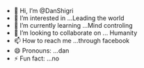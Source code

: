 - 👋 Hi, I’m @DanShigri
- 👀 I’m interested in ...Leading the world
- 🌱 I’m currently learning ...Mind controling
- 💞️ I’m looking to collaborate on ... Humanity
- 📫 How to reach me ...through facebook
- 😄 Pronouns: ...dan
- ⚡ Fun fact: ...no

<!---
DanShigri/DanShigri is a ✨ special ✨ repository because its `README.md` (this file) appears on your GitHub profile.
You can click the Preview link to take a look at your changes.
--->
